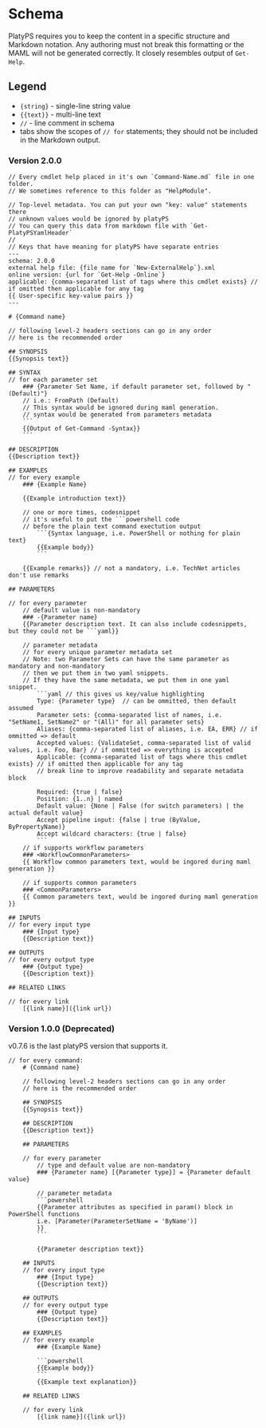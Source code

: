 # Schema

PlatyPS requires you to keep the content in a specific structure and Markdown notation. Any authoring must not break this formatting or the MAML will not be generated correctly.
It closely resembles output of `Get-Help`.

## Legend

*   `{string}` - single-line string value
*   `{{text}}` - multi-line text
*   `//` - line comment in schema
*   tabs show the scopes of `// for` statements; they should not be included in the Markdown output.

### Version 2.0.0
    
    // Every cmdlet help placed in it's own `Command-Name.md` file in one folder.
    // We sometimes reference to this folder as "HelpModule".

    // Top-level metadata. You can put your own "key: value" statements there
    // unknown values would be ignored by platyPS
    // You can query this data from markdown file with `Get-PlatyPSYamlHeader`
    //
    // Keys that have meaning for platyPS have separate entries
    ---
    schema: 2.0.0
    external help file: {file name for `New-ExternalHelp`}.xml
    online version: {url for `Get-Help -Online`}
    applicable: {comma-separated list of tags where this cmdlet exists} // if omitted then applicable for any tag
    {{ User-specific key-value pairs }}
    ---

    # {Command name}

    // following level-2 headers sections can go in any order
    // here is the recommended order
    
    ## SYNOPSIS
    {{Synopsis text}}

    ## SYNTAX
    // for each parameter set
        ### {Parameter Set Name, if default parameter set, followed by "(Default)"}
        // i.e.: FromPath (Default)
        // This syntax would be ignored during maml generation.
        // syntax would be generated from parameters metadata
        ```
        {{Output of Get-Command -Syntax}}
        ```

    ## DESCRIPTION
    {{Description text}}

    ## EXAMPLES
    // for every example
        ### {Example Name}

        {{Example introduction text}}
        
        // one or more times, codesnippet
        // it's useful to put the ```powershell code
        // before the plain text command exectution output
            ```{Syntax language, i.e. PowerShell or nothing for plain text}
            {{Example body}}
            ```
        
        {{Example remarks}} // not a mandatory, i.e. TechNet articles don't use remarks

    ## PARAMETERS

    // for every parameter
        // default value is non-mandatory
        ### -{Parameter name}
        {{Parameter description text. It can also include codesnippets, but they could not be ```yaml}}

        // parameter metadata
        // for every unique parameter metadata set 
        // Note: two Parameter Sets can have the same parameter as mandatory and non-mandatory
        // then we put them in two yaml snippets.
        // If they have the same metadata, we put them in one yaml snippet.
            ```yaml // this gives us key/value highlighting
            Type: {Parameter type}  // can be ommitted, then default assumed
            Parameter sets: {comma-separated list of names, i.e. "SetName1, SetName2" or "(All)" for all parameter sets}
            Aliases: {comma-separated list of aliases, i.e. EA, ERR} // if ommitted => default
            Accepted values: {ValidateSet, comma-separated list of valid values, i.e. Foo, Bar} // if ommitted => everything is accepted
            Applicable: {comma-separated list of tags where this cmdlet exists} // if omitted then applicable for any tag
            // break line to improve readability and separate metadata block
                                    
            Required: {true | false}
            Position: {1..n} | named
            Default value: {None | False (for switch parameters) | the actual default value}
            Accept pipeline input: {false | true (ByValue, ByPropertyName)}
            Accept wildcard characters: {true | false}
            ```
        // if supports workflow parameters
        ### <WorkflowCommonParameters>
        {{ Workflow common parameters text, would be ingored during maml generation }}

        // if supports common parameters
        ### <CommonParameters>
        {{ Common parameters text, would be ingored during maml generation }}

    ## INPUTS
    // for every input type
        ### {Input type}
        {{Description text}}

    ## OUTPUTS
    // for every output type
        ### {Output type}
        {{Description text}}

    ## RELATED LINKS

    // for every link
        [{link name}]({link url})

### Version 1.0.0 (Deprecated)
v0.7.6 is the last platyPS version that supports it.

    // for every command:
        # {Command name}
    
        // following level-2 headers sections can go in any order
        // here is the recommended order
    
        ## SYNOPSIS
        {{Synopsis text}}

        ## DESCRIPTION
        {{Description text}}

        ## PARAMETERS

        // for every parameter
            // type and default value are non-mandatory
            ### {Parameter name} [{Parameter type}] = {Parameter default value}

            // parameter metadata
            ```powershell
            {{Parameter attributes as specified in param() block in PowerShell functions
            i.e. [Parameter(ParameterSetName = 'ByName')]
            }}
            ```

            {{Parameter description text}}

        ## INPUTS
        // for every input type
            ### {Input type}
            {{Description text}}

        ## OUTPUTS
        // for every output type
            ### {Output type}
            {{Description text}}

        ## EXAMPLES
        // for every example
            ### {Example Name}

            ```powershell
            {{Example body}}
            ```
            {{Example text explanation}}

        ## RELATED LINKS

        // for every link
            [{link name}]({link url})
